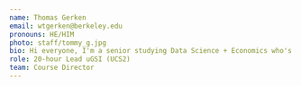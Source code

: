 ```yaml
---
name: Thomas Gerken
email: wtgerken@berkeley.edu
pronouns: HE/HIM
photo: staff/tommy_g.jpg
bio: Hi everyone, I'm a senior studying Data Science + Economics who's a fan of watching comedians, listening to podcasts, and trying all kinds of spicy foods. I took Data 8 fall freshman year and haven't looked back since, I'm so excited to get to know you all this semester!
role: 20-hour Lead uGSI (UCS2)
team: Course Director
---
```

